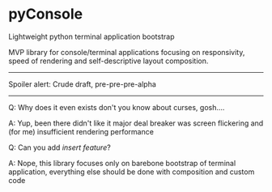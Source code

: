 # pyConsole
Lightweight python terminal application bootstrap


MVP library for console/terminal applications focusing on responsivity, speed of rendering and self-descriptive layout composition.

-----

Spoiler alert: Crude draft, pre-pre-pre-alpha

-----

Q: Why does it even exists don't you know about curses, gosh....

A: Yup, been there didn't like it major deal breaker was screen flickering and (for me) insufficient rendering performance



Q: Can you add *insert feature*?

A: Nope, this library focuses only on barebone bootstrap of terminal application, everything else should be done with composition and custom code
